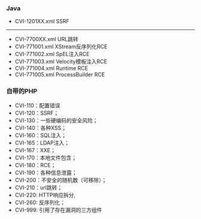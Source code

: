 ### Java
- CVI-1201XX.xml    SSRF
----
- CVI-7700XX.xml    URL跳转
- CVI-771001.xml    XStream反序列化RCE
- CVI-771002.xml    SpEL注入RCE
- CVI-771003.xml    Velocity模板注入RCE
- CVI-771004.xml    Runtime RCE
- CVI-771005.xml    ProcessBuilder RCE


### 自带的PHP
- CVI-110：配置错误
- CVI-120：SSRF；
- CVI-130：一些硬编码的安全风险；
- CVI-140：各种XSS；
- CVI-160：SQL注入；
- CVI-165：LDAP注入；
- CVI-167：XXE；
- CVI-170：本地文件包含；
- CVI-180：RCE；
- CVI-190：各种信息泄露；
- CVI-200：不安全的随机数（可移除）；
- CVI-210：url跳转；
- CVI-220: HTTP响应拆分,
- CVI-260: 反序列化；
- CVI-999: 引用了存在漏洞的三方组件
